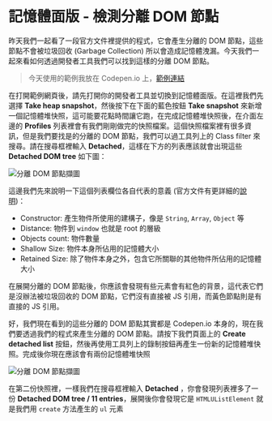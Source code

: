 # 記憶體面版 - 檢測分離 DOM 節點
昨天我們一起看了一段官方文件裡提供的程式，它會產生分離的 DOM 節點，這些節點不會被垃圾回收 (Garbage Collection) 所以會造成記憶體洩漏。今天我們一起來看如何透過開發者工具我們可以找到這樣的分離 DOM 節點。

> 今天使用的範例我放在 Codepen.io 上，[範例連結](https://codepen.io/konekoya/pen/vpyqby?editors=1010)

在打開範例網頁後，請先打開你的開發者工具並切換到記憶體面版。在這裡我們先選擇 **Take heap snapshot**，然後按下在下面的藍色按鈕 **Take snapshot**  來新增一個記憶體堆快照，這可能要花點時間讓它跑，在完成記憶體堆快照後，在介面左邊的 **Profiles** 列表裡會有我們剛剛做完的快照檔案。這個快照檔案裡有很多資訊，但是我們要找是的分離的 DOM 節點，我們可以過工具列上的 Class filter 來搜尋。請在搜尋框裡輸入 **Detached**，這樣在下方的列表應該就會出現這些 **Detached DOM tree** 如下圖：

![分離 DOM 節點擷圖]()

這邊我們先來說明一下這個列表欄位各自代表的意義 (官方文件有更詳細的[說明](https://developers.google.com/web/tools/chrome-devtools/memory-problems/heap-snapshots))：
- Constructor: 產生物件所使用的建構子，像是 `String`, `Array`, `Object` 等
- Distance: 物件到 `window` 也就是 root 的層級
- Objects count: 物件數量
- Shallow Size: 物件本身所佔用的記憶體大小
- Retained Size: 除了物件本身之外，包含它所關聯的其他物件所佔用的記憶體大小

在展開分離的 DOM 節點後，你應該會發現有些元素會有紅色的背景，這代表它們是沒辦法被垃圾回收的 DOM 節點，它們沒有直接被 JS 引用，而黃色節點則是有直接的 JS 引用。

好，我們現在看到的這些分離的 DOM 節點其實都是 Codepen.io 本身的，現在我們要透過我們的程式來產生分離的 DOM 節點。請按下我們頁面上的 **Create detached list** 按鈕，然後再使用工具列上的錄制按鈕再產生一份新的記憶體堆快照。完成後你現在應該會有兩份記憶體堆快照

![分離 DOM 節點擷圖]()

在第二份快照裡，一樣我們在搜尋框裡輸入 **Detached** ，你會發現列表裡多了一份 **Detached DOM tree / 11 entries**，展開後你會發現它是 `HTMLUListElement` 就是我們用 `create` 方法產生的 `ul` 元素
